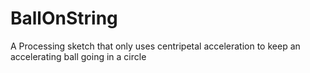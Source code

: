 # BallOnString
A Processing sketch that only uses centripetal acceleration to keep an accelerating ball going in a circle
